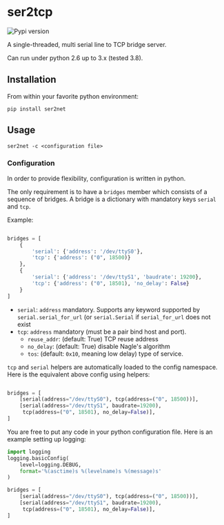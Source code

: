 # ser2tcp

![Pypi version][pypi]

A single-threaded, multi serial line to TCP bridge server.

Can run under python 2.6 up to 3.x (tested 3.8).

## Installation

From within your favorite python environment:

```console
pip install ser2net
```

## Usage

```console
ser2net -c <configuration file>
```

### Configuration

In order to provide flexibility, configuration is written in python.

The only requirement is to have a `bridges` member which consists of a
sequence of bridges. A bridge is a dictionary with mandatory keys `serial`
and `tcp`.

Example:

```python

bridges = [
    {
        'serial': {'address': '/dev/ttyS0'},
        'tcp': {'address': ("0", 18500)}
    },
    {
        'serial': {'address': '/dev/ttyS1', 'baudrate': 19200},
        'tcp': {'address': ("0", 18501), 'no_delay': False}
    }
]
```

* `serial`: `address` mandatory. Supports any keyword supported by
  `serial.serial_for_url` (or `serial.Serial` if `serial_for_url` does not
  exist
* `tcp`: `address` mandatory (must be a pair bind host and port).
  * `reuse_addr`: (default: True) TCP reuse address
  * `no_delay`: (default: True) disable Nagle's algorithm
  * `tos`: (default: `0x10`, meaning low delay) type of service.

`tcp` and `serial` helpers are automatically loaded to the config namespace.
Here is the equivalent above config using helpers:

```python

bridges = [
    [serial(address="/dev/ttyS0"), tcp(address=("0", 18500))],
    [serial(address="/dev/ttyS1", baudrate=19200),
     tcp(address=("0", 18501), no_delay=False)],
]
```

You are free to put any code in your python configuration file.
Here is an example setting up logging:

```python
import logging
logging.basicConfig(
    level=logging.DEBUG,
    format='%(asctime)s %(levelname)s %(message)s'
)

bridges = [
    [serial(address="/dev/ttyS0"), tcp(address=("0", 18500))],
    [serial(address="/dev/ttyS1", baudrate=19200),
     tcp(address=("0", 18501), no_delay=False)],
]


```

[pypi]: https://img.shields.io/pypi/pyversions/ser2tcp.svg
